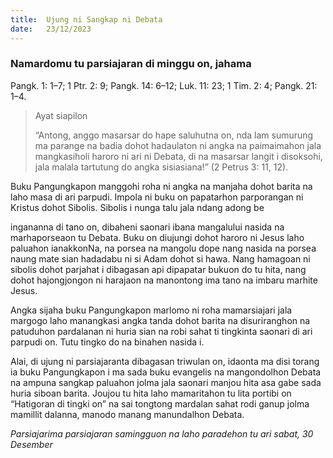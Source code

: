 ```yaml
---
title:  Ujung ni Sangkap ni Debata
date:   23/12/2023
---
```


### Namardomu tu parsiajaran di minggu on, jahama
Pangk. 1: 1–7; 1 Ptr. 2: 9; Pangk. 14: 6–12; Luk. 11: 23; 1 Tim. 2: 4; Pangk. 21: 1–4.

> <p>Ayat siapilon</p>
> “Antong, anggo masarsar do hape saluhutna on, nda lam sumurung ma parange na badia dohot hadaulaton ni angka na paimaimahon jala mangkasiholi haroro ni ari ni Debata, di na masarsar langit i disoksohi, jala malala tartutung do angka sisiasiana!” (2 Petrus 3: 11, 12).

Buku Pangungkapon manggohi roha ni angka na manjaha dohot barita na laho masa di ari parpudi. Impola ni buku on papatarhon parporangan ni Kristus dohot Sibolis. Sibolis i nunga talu jala ndang adong be

ingananna di tano on, dibaheni saonari ibana mangalului nasida na marhaporseaon tu Debata. Buku on diujungi dohot haroro ni Jesus laho paluahon ianakkonNa, na porsea na mangolu dope nang nasida na porsea naung mate sian hadadabu ni si Adam dohot si hawa. Nang hamagoan ni sibolis dohot parjahat i dibagasan api dipapatar bukuon do tu hita, nang dohot hajongjongon ni harajaon na manontong ima tano na imbaru marhite Jesus.

Angka sijaha buku Pangungkapon marlomo ni roha mamarsiajari jala margogo laho manangkasi angka tanda dohot barita na disuriranghon na patuduhon pardalanan ni huria sian na robi sahat ti tingkinta saonari di ari parpudi on. Tutu tingko do na binahen nasida i.

Alai, di ujung ni parsiajaranta dibagasan triwulan on, idaonta ma disi torang ia buku Pangungkapon i ma sada buku evangelis na mangondolhon Debata na ampuna sangkap paluahon jolma jala saonari manjou hita asa gabe sada huria siboan barita. Joujou tu hita laho mamaritahon tu lita portibi on “Hatigoran di tingki on” na sai tongtong mardalan sahat rodi ganup jolma mamillit dalanna, manodo manang manundalhon Debata.

_Parsiajarima parsiajaran samingguon na laho paradehon tu ari sabat, 30 Desember_